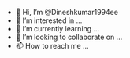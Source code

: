 - 👋 Hi, I’m @Dineshkumar1994ee
- 👀 I’m interested in ...
- 🌱 I’m currently learning ...
- 💞️ I’m looking to collaborate on ...
- 📫 How to reach me ...

<!---
Dineshkumar1994ee/Dineshkumar1994ee is a ✨ special ✨ repository because its `README.md` (this file) appears on your GitHub profile.
You can click the Preview link to take a look at your changes.
--->
